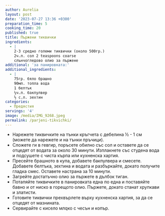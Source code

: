 ```yaml
---
author: Aurelia
layout: post
date: '2023-07-27 13:36 +0300'
preparation_time: 5
cooking_time: 20
published: true
title: Пържени тиквички
ingredients:
  - |
    2-3 средно големи тиквички (около 500гр.)
    2ч.л. сол 2 teaspoons coarse
    слънчогледово олио за пържене
additional: 'за панировката:'
additional_ingredients:
  - |
    75гр. бяло брашно
    90мл. топла вода
    1 белтък
    ¼ч.л. бакпулвер 
    ½ с.л. зехтин
categories:
  - Предястия
servings: '4'
image: /media/IMG_9268.jpeg
permalink: /parjeni-tikvichki/
---
```

- Нарежете тиквичките на тънки кръгчета с дебелина  ½ - 1 см (можете да нарежете и на тънки пръчици).
- Сложете ги в гевгир, поръсете обилно със сол и оставете да се отцедят от водата за около 30 минути. Изплакнете със студена вода и подсушете с чиста кърпа или кухненска хартия.
- Пресейте брашното в купа, добавете бакпулвера и смесете. Добавете белтъка, зехтина и водата и разбъркайте, докато получите гладка смес. Оставете настрана за 10 минути.
- Загрейте достатъчно олио за пържете в дълбок тиган.
- Потапяйте тиквичките в панировката една по една и поставяйте бавно и от ниско в горещото олио. Пържете, докато станат хрупкави и златисти.
- Готовите тиквички прехвърлете върху кухненска хартия, за да се отцедят от мазнината.
- Сервирайте с кисело млqко с чесън и копър.
